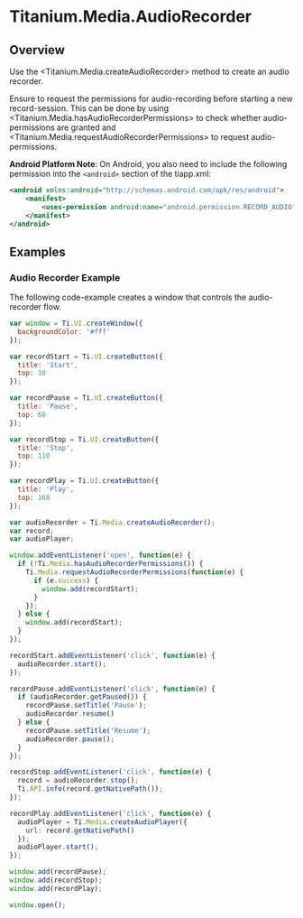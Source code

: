 # Titanium.Media.AudioRecorder

<TypeHeader/>

## Overview

Use the <Titanium.Media.createAudioRecorder> method to create an audio recorder.

Ensure to request the permissions for audio-recording before starting a new record-session.
This can be done by using <Titanium.Media.hasAudioRecorderPermissions> to check whether
audio-permissions are granted and <Titanium.Media.requestAudioRecorderPermissions> to 
request audio-permissions. 

**Android Platform Note**: On Android, you also need to include the following permission
into the `<android>` section of the tiapp.xml:

``` xml
<android xmlns:android="http://schemas.android.com/apk/res/android">
    <manifest>
        <uses-permission android:name="android.permission.RECORD_AUDIO" />
    </manifest>
</android>
```

## Examples

### Audio Recorder Example

The following code-example creates a window that controls the audio-recorder flow.

``` js
var window = Ti.UI.createWindow({
  backgroundColor: '#fff'
});

var recordStart = Ti.UI.createButton({
  title: 'Start',
  top: 10
});

var recordPause = Ti.UI.createButton({
  title: 'Pause',
  top: 60
});

var recordStop = Ti.UI.createButton({
  title: 'Stop',
  top: 110
});

var recordPlay = Ti.UI.createButton({
  title: 'Play',
  top: 160
});

var audioRecorder = Ti.Media.createAudioRecorder();
var record;
var audioPlayer;

window.addEventListener('open', function(e) {
  if (!Ti.Media.hasAudioRecorderPermissions()) {
    Ti.Media.requestAudioRecorderPermissions(function(e) {
      if (e.success) {
        window.add(recordStart);
      }
    });
  } else {
    window.add(recordStart);
  }
});

recordStart.addEventListener('click', function(e) {
  audioRecorder.start();
});

recordPause.addEventListener('click', function(e) {
  if (audioRecorder.getPaused()) {
    recordPause.setTitle('Pause');
    audioRecorder.resume()
  } else {
    recordPause.setTitle('Resume');
    audioRecorder.pause();
  }
});

recordStop.addEventListener('click', function(e) {
  record = audioRecorder.stop();
  Ti.API.info(record.getNativePath());
});

recordPlay.addEventListener('click', function(e) {
  audioPlayer = Ti.Media.createAudioPlayer({
    url: record.getNativePath()
  });
  audioPlayer.start();
});

window.add(recordPause);
window.add(recordStop);
window.add(recordPlay);

window.open();
```


<ApiDocs/>
